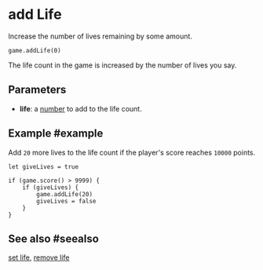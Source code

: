 # add Life

Increase the number of lives remaining by some amount.

```sig
game.addLife(0)
```

The life count in the game is increased by the number of lives you say.

## Parameters

* **life**: a [number](/types/number) to add to the life count.

## Example #example

Add `20` more lives to the life count if the player's score reaches `10000` points.

```blocks
let giveLives = true

if (game.score() > 9999) {
    if (giveLives) {
        game.addLife(20)
        giveLives = false
    }
}
```

## See also #seealso

[set life](/reference/game/set-life),
[remove life](/reference/game/remove-life)